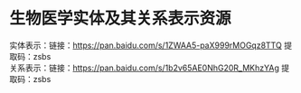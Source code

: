 # 生物医学实体及其关系表示资源
实体表示：链接：https://pan.baidu.com/s/1ZWAA5-paX999rMOGqz8TTQ  提取码：zsbs<br>
关系表示：链接：https://pan.baidu.com/s/1b2v65AE0NhG20R_MKhzYAg   提取码：zsbs
